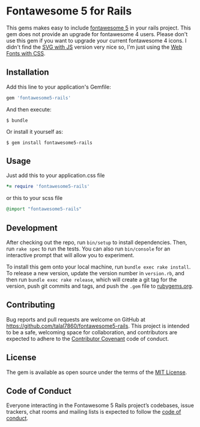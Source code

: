 # Fontawesome 5 for Rails

This gems makes easy to include [fontawesome 5](https://fontawesome.com/) in your rails project. This gem does not provide an upgrade for fontawesome 4 users. Please don't use this gem if you want to upgrade your current fontawesome 4 icons. I didn't find the [SVG with JS](https://fontawesome.com/get-started/svg-with-js) version very nice so, I'm just using the [Web Fonts with CSS](https://fontawesome.com/get-started/web-fonts-with-css).

## Installation

Add this line to your application's Gemfile:

```ruby
gem 'fontawesome5-rails'
```

And then execute:

    $ bundle

Or install it yourself as:

    $ gem install fontawesome5-rails

## Usage

Just add this to your application.css file
```ruby
*= require 'fontawesome5-rails'
```
or this to your scss file
```ruby
@import "fontawesome5-rails"
```

## Development

After checking out the repo, run `bin/setup` to install dependencies. Then, run `rake spec` to run the tests. You can also run `bin/console` for an interactive prompt that will allow you to experiment.

To install this gem onto your local machine, run `bundle exec rake install`. To release a new version, update the version number in `version.rb`, and then run `bundle exec rake release`, which will create a git tag for the version, push git commits and tags, and push the `.gem` file to [rubygems.org](https://rubygems.org).

## Contributing

Bug reports and pull requests are welcome on GitHub at https://github.com/talal7860/fontawesome5-rails. This project is intended to be a safe, welcoming space for collaboration, and contributors are expected to adhere to the [Contributor Covenant](http://contributor-covenant.org) code of conduct.

## License

The gem is available as open source under the terms of the [MIT License](https://opensource.org/licenses/MIT).

## Code of Conduct

Everyone interacting in the Fontawesome 5 Rails project’s codebases, issue trackers, chat rooms and mailing lists is expected to follow the [code of conduct](https://github.com/talal7860/fontawesome5-rails/blob/master/CODE_OF_CONDUCT.md).
